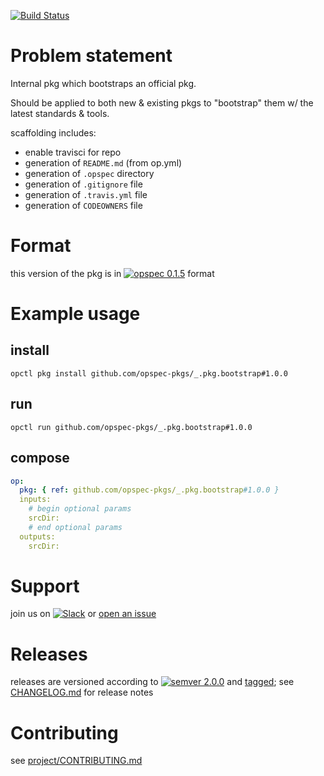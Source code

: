 [![Build Status](https://travis-ci.org/opspec-pkgs/_.pkg.bootstrap.svg?branch=master)](https://travis-ci.org/opspec-pkgs/_.pkg.bootstrap)

# Problem statement

Internal pkg which bootstraps an official pkg. 

Should be applied to both new & existing pkgs to "bootstrap" them w/ the latest standards & tools.

scaffolding includes:
- enable travisci for repo
- generation of `README.md` (from op.yml)
- generation of `.opspec` directory
- generation of `.gitignore` file
- generation of `.travis.yml` file
- generation of `CODEOWNERS` file


# Format

this version of the pkg is in [![opspec 0.1.5](https://img.shields.io/badge/opspec-0.1.5-brightgreen.svg?colorA=6b6b6b&colorB=fc16be)](https://opspec.io/0.1.5/packages.html) format

# Example usage

## install

```shell
opctl pkg install github.com/opspec-pkgs/_.pkg.bootstrap#1.0.0
```

## run

```
opctl run github.com/opspec-pkgs/_.pkg.bootstrap#1.0.0
```

## compose

```yaml
op:
  pkg: { ref: github.com/opspec-pkgs/_.pkg.bootstrap#1.0.0 }
  inputs:
    # begin optional params
    srcDir:
    # end optional params
  outputs:
    srcDir:
```

# Support

join us on
[![Slack](https://opspec-slackin.herokuapp.com/badge.svg)](https://opspec-slackin.herokuapp.com/)
or
[open an issue](https://github.com/opspec-pkgs/_.pkg.bootstrap/issues)

# Releases

releases are versioned according to
[![semver 2.0.0](https://img.shields.io/badge/semver-2.0.0-brightgreen.svg)](http://semver.org/spec/v2.0.0.html)
and [tagged](https://git-scm.com/book/en/v2/Git-Basics-Tagging); see
[CHANGELOG.md](CHANGELOG.md) for release notes

# Contributing

see
[project/CONTRIBUTING.md](https://github.com/opspec-pkgs/project/blob/master/CONTRIBUTING.md)
